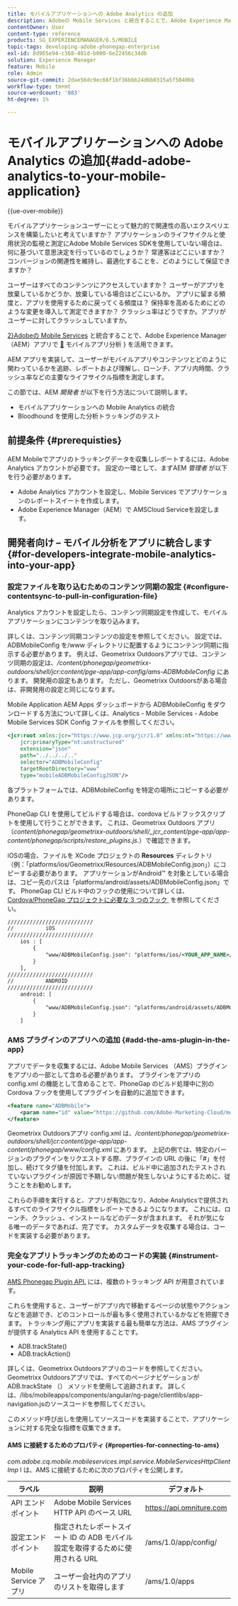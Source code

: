 ```yaml
---
title: モバイルアプリケーションへの Adobe Analytics の追加
description: Adobeの Mobile Services と統合することで、Adobe Experience Manager アプリで Mobile App Analytics を使用する方法について説明します。
contentOwner: User
content-type: reference
products: SG_EXPERIENCEMANAGER/6.5/MOBILE
topic-tags: developing-adobe-phonegap-enterprise
exl-id: 8d965e94-c368-481d-b000-6e22456c34db
solution: Experience Manager
feature: Mobile
role: Admin
source-git-commit: 2dae56dc9ec66f1bf36bbb24d6b0315a5f5040bb
workflow-type: tm+mt
source-wordcount: '883'
ht-degree: 1%

---
```


# モバイルアプリケーションへの Adobe Analytics の追加{#add-adobe-analytics-to-your-mobile-application}

{{ue-over-mobile}}

モバイルアプリケーションユーザーにとって魅力的で関連性の高いエクスペリエンスを構築したいと考えていますか？ アプリケーションのライフサイクルと使用状況の監視と測定にAdobe Mobile Services SDKを使用していない場合は、何に基づいて意思決定を行っているのでしょうか？ 常連客はどこにいますか？ コンバージョンの関連性を維持し、最適化することを、どのようにして保証できますか？

ユーザーはすべてのコンテンツにアクセスしていますか？ ユーザーがアプリを放棄しているかどうか、放棄している場合はどこにいるか。 アプリに留まる頻度と、アプリを使用するために戻ってくる頻度は？ 保持率を高めるためにどのような変更を導入して測定できますか？ クラッシュ率はどうですか。アプリがユーザーに対してクラッシュしていますか。

[2&rbrace;Adobeの Mobile Services](https://business.adobe.com/products/analytics/mobile-marketing.html) と統合することで、Adobe Experience Manager（AEM）アプリで [&#128279;](https://business.adobe.com/products/campaign/mobile-marketing.html) モバイルアプリ分析 &rbrace; を活用できます。

AEM アプリを実装して、ユーザーがモバイルアプリやコンテンツとどのように関わっているかを追跡、レポートおよび理解し、ローンチ、アプリ内時間、クラッシュ率などの主要なライフサイクル指標を測定します。

この節では、AEM *開発者* が以下を行う方法について説明します。

* モバイルアプリケーションへの Mobile Analytics の統合
* Bloodhound を使用した分析トラッキングのテスト

## 前提条件 {#prerequisties}

AEM Mobileでアプリのトラッキングデータを収集しレポートするには、Adobe Analytics アカウントが必要です。 設定の一環として、まずAEM *管理者* が以下を行う必要があります。

* Adobe Analytics アカウントを設定し、Mobile Services でアプリケーションのレポートスイートを作成します。
* Adobe Experience Manager（AEM）で AMSCloud Serviceを設定します。

## 開発者向け – モバイル分析をアプリに統合します {#for-developers-integrate-mobile-analytics-into-your-app}

### 設定ファイルを取り込むためのコンテンツ同期の設定 {#configure-contentsync-to-pull-in-configuration-file}

Analytics アカウントを設定したら、コンテンツ同期設定を作成して、モバイルアプリケーションにコンテンツを取り込みます。

詳しくは、コンテンツ同期コンテンツの設定を参照してください。 設定では、ADBMobileConfig を/www ディレクトリに配置するようにコンテンツ同期に指示する必要があります。 例えば、Geometrixx Outdoorsアプリでは、コンテンツ同期の設定は、*/content/phonegap/geometrixx-outdoors/shell/jcr:content/pge-app/app-config/ams-ADBMobileConfig* にあります。 開発用の設定もあります。 ただし、Geometrixx Outdoorsがある場合は、非開発用の設定と同じになります。

Mobile Application AEM Apps ダッシュボードから ADBMobileConfig をダウンロードする方法について詳しくは、Analytics - Mobile Services - Adobe Mobile Services SDK Config ファイルを参照してください。

```xml
<jcr:root xmlns:jcr="https://www.jcp.org/jcr/1.0" xmlns:nt="https://www.jcp.org/jcr/nt/1.0"
    jcr:primaryType="nt:unstructured"
    extension="json"
    path="../../../.."
    selector="ADBMobileConfig"
    targetRootDirectory="www"
    type="mobileADBMobileConfigJSON"/>
```

各プラットフォームでは、ADBMobileConfig を特定の場所にコピーする必要があります。

PhoneGap CLI を使用してビルドする場合は、cordova ビルドフックスクリプトを使用して行うことができます。 これは、Geometrixx Outdoors アプリ（*content/phonegap/geometrixx-outdoors/shell/_jcr_content/pge-app/app-content/phonegap/scripts/restore_plugins.js.*）で確認できます。

iOSの場合、ファイルを XCode プロジェクトの **Resources** ディレクトリ（例：「platforms/ios/Geometrixx/Resources/ADBMobileConfig.json」）にコピーする必要があります。 アプリケーションがAndroid™ を対象としている場合は、コピー先のパスは「platforms/android/assets/ADBMobileConfig.json」です。 PhoneGap CLI ビルド中のフックの使用について詳しくは、[Cordova/PhoneGap プロジェクトに必要な 3 つのフック &#x200B;](https://gist.github.com/jlcarvalho/22402d013bc72f795d45a01836ce735c) を参照してください。

```xml
///////////////////////////
//          iOS
///////////////////////////
    ios : [
        {
            "www/ADBMobileConfig.json": "platforms/ios/<YOUR_APP_NAME>/Resources/ADBMobileConfig.json"
        }
    ],
///////////////////////////
//          ANDROID
///////////////////////////
    android: [
        {
            "www/ADBMobileConfig.json": "platforms/android/assets/ADBMobileConfig.json"
        }
    ]
```

### AMS プラグインのアプリへの追加 {#add-the-ams-plugin-in-the-app}

アプリでデータを収集するには、Adobe Mobile Services （AMS）プラグインをアプリの一部として含める必要があります。 プラグインをアプリの config.xml の機能として含めることで、PhoneGap のビルド処理中に別の Cordova フックを使用してプラグインを自動的に追加できます。

```xml
<feature name="ADBMobile">
    <param name="id" value="https://github.com/Adobe-Marketing-Cloud/mobile-services#0482f9cedf90c98a8d4b07219ece1933b2e46a60"/>
</feature>
```

Geometrixx Outdoorsアプリ config.xml は、*/content/phonegap/geometrixx-outdoors/shell/jcr:content/pge-app/app-content/phonegap/www/config.xml* にあります。 上記の例では、特定のバージョンのプラグインをリクエストする際、プラグインの URL の後に「#」を付加し、続けてタグ値を付加します。 これは、ビルド中に追加されたテストされていないプラグインが原因で予期しない問題が発生しないようにするために、従うことをお勧めします。

これらの手順を実行すると、アプリが有効になり、Adobe Analyticsで提供されるすべてのライフサイクル指標をレポートできるようになります。 これには、ローンチ、クラッシュ、インストールなどのデータが含まれます。 それが気になる唯一のデータであれば、完了です。 カスタムデータを収集する場合は、コードを実装する必要があります。

### 完全なアプリトラッキングのためのコードの実装 {#instrument-your-code-for-full-app-tracking}

[AMS Phonegap Plugin API.](https://github.com/Adobe-Marketing-Cloud/mobile-services/blob/master/docs/ios/phonegap/phonegap-methods.md) には、複数のトラッキング API が用意されています。

これらを使用すると、ユーザーがアプリ内で移動するページの状態やアクションなどを追跡でき、どのコントロールが最も多く使用されているかなどを把握できます。 トラッキング用にアプリを実装する最も簡単な方法は、AMS プラグインが提供する Analytics API を使用することです。

* ADB.trackState()
* ADB.trackAction()

詳しくは、Geometrixx Outdoorsアプリのコードを参照してください。 Geometrixx Outdoorsアプリでは、すべてのページナビゲーションが ADB.trackState （） メソッドを使用して追跡されます。 詳しくは、/libs/mobileapps/components/angular/ng-page/clientlibs/app-navigation.jsのソースコードを参照してください。

このメソッド呼び出しを使用してソースコードを実装することで、アプリケーションに対する完全な指標を収集できます。

#### AMS に接続するためのプロパティ {#properties-for-connecting-to-ams}

*com.adobe.cq.mobile.mobileservices.impl.service.MobileServicesHttpClientImp* l は、AMS に接続するために次のプロパティを公開します。

| **ラベル** | **説明** | **デフォルト** |
|---|---|---|
| API エンドポイント | Adobe Mobile Services HTTP API のベース URL | https://api.omniture.com |
| 設定エンドポイント | 指定されたレポートスイート ID の ADB モバイル設定を取得するために使用される URL | /ams/1.0/app/config/ |
| Mobile Service アプリ | ユーザー会社内のアプリのリストを取得します | /ams/1.0/apps |
